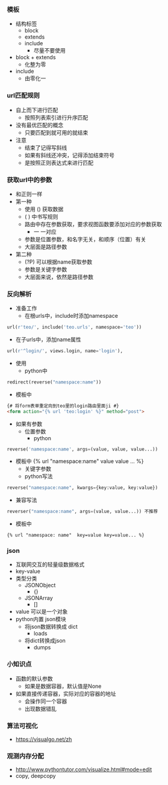 ### 模板

- 结构标签
  - block
  - extends
  - include
     - 尽量不要使用
- block + extends
  - 化整为零
- include
  - 由零化一



### url匹配规则

- 自上而下进行匹配
  - 按照列表索引进行升序匹配
- 没有最优匹配的概念
  - 只要匹配到就可用的就结束
- 注意
  - 结束了记得写斜线
  - 如果有斜线还冲突，记得添加结束符号
  - 是按照正则表达式来进行匹配



### 获取url中的参数

- 和正则一样
- 第一种
  - 使用 () 获取数据
  - ( ) 中书写规则
  - 路由中存在参数获取，要求视图函数要添加对应的参数获取
    - 一 一对应
  - 参数是位置参数，和名字无关，和顺序（位置）有关
  - 大层面是路径参数
- 第二种
  - (?P<name>) 可以根据name获取参数
  - 参数是关键字参数
  - 大层面来说，依然是路径参数



### 反向解析

- 准备工作
  - 在根urls中，include时添加namespace
```python
url(r'teo/', include('teo.urls', namespace='teo'))
```
  - 在子urls中，添加name属性
```python
url(r'^login/', views.login, name='login'),
```
- 使用
  - python中
```python
redirect(reverse("namespace:name"))
```
  - 模板中
```html
{# 将form表单重定向到teo里的login路由里面ji #}
<form action="{% url 'teo:login' %}" method="post">
```
- 如果有参数
  - 位置参数
    - python
```python
reverse('namespace:name', args=(value, value, value...))
```
   - 模板中  {% url "namespace:name"  value  value ... %}
        - 关键字参数
      - python写法
```python
reverse("namespace:name", kwargs={key:value, key:value})
```
   - 兼容写法
```python
reverser("namespace:name", args=(value, value...)) 不推荐
```
   - 模板中
```html
{% url "namespace: name"  key=value key=value... %}
```




### json

- 互联网交互的轻量级数据格式
- key-value
- 类型分类
  - JSONObject
     - {}
  - JSONArray
     - []
- value 可以是一个对象
- python内置 json模块
  - 将json数据转换成 dict
    - loads
  - 将dict转换成json
    - dumps



### 小知识点

- 函数的默认参数
  - 如果是数据容器，默认值是None
- 如果直接传递容器，实际对应的容器的地址
  - 会操作同一个容器
  - 出现数据错乱


### 算法可视化

- <https://visualgo.net/zh>



### 观测内存分配

- <http://www.pythontutor.com/visualize.html#mode=edit>
- copy, deepcopy